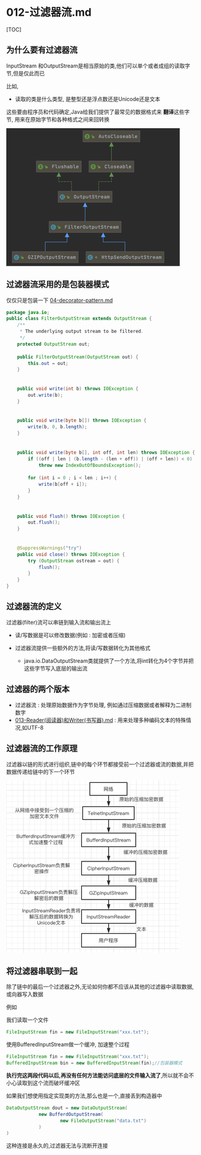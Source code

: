#  012-过滤器流.md

[TOC]

## 为什么要有过滤器流

InputStream 和OutputStream是相当原始的类,他们可以单个或者成组的读取字节,但是仅此而已

比如,

- 读取的类是什么类型, 是整型还是浮点数还是Unicode还是文本

这些要由程序员和代码确定,Java给我们提供了最常见的数据格式来 **翻译**这些字节, 用来在原始字节和各种格式之间来回转换

![image-20201219155929471](../../../assets/image-20201219155929471.png)

## 过滤器流采用的是包装器模式

仅仅只是包装一下 [04-decorator-pattern.md](../../../01-design-patterns/03-structural-patterns/04-decorator-pattern.md) 

```java
package java.io;
public class FilterOutputStream extends OutputStream {
    /**
     * The underlying output stream to be filtered.
     */
    protected OutputStream out;

    public FilterOutputStream(OutputStream out) {
        this.out = out;
    }

 
    public void write(int b) throws IOException {
        out.write(b);
    }

    
    public void write(byte b[]) throws IOException {
        write(b, 0, b.length);
    }

  
    public void write(byte b[], int off, int len) throws IOException {
        if ((off | len | (b.length - (len + off)) | (off + len)) < 0)
            throw new IndexOutOfBoundsException();

        for (int i = 0 ; i < len ; i++) {
            write(b[off + i]);
        }
    }

    
    public void flush() throws IOException {
        out.flush();
    }

    
    @SuppressWarnings("try")
    public void close() throws IOException {
        try (OutputStream ostream = out) {
            flush();
        }
    }
}

```

## 过滤器流的定义

过滤器(filter)流可以串链到输入流和输出流上

- 读/写数据是可以修改数据(例如 : 加密或者压缩)

- 过滤器流提供一些额外的方法,将读/写数据转化为其他格式
  - java.io.DataOutputStream类就提供了一个方法,将int转化为4个字节并把这些字节写入底层的输出流

## 过滤器的两个版本

- 过滤器流 : 处理原始数据作为字节处理, 例如通过压缩数据或者解释为二进制数字
-  [013-Reader(阅读器)和Writer(书写器).md](013-Reader(阅读器)和Writer(书写器).md)  : 用来处理多种编码文本的特殊情况,如UTF-8

## 过滤器流的工作原理

过滤器以链的形式进行组织,链中的每个环节都接受前一个过滤器或流的数据,并把数据传递给链中的下一个环节

![image-20201219154824242](../../../assets/image-20201219154824242.png)

## 将过滤器串联到一起

除了链中的最后一个过滤器之外,无论如何你都不应该从其他的过滤器中读取数据,或向器写入数据

例如

我们读取一个文件

```java
FileInputStream fin = new FileInputStream("xxx.txt");
```

使用BufferedInputStream做一个缓冲, 加速整个过程

```java
FileInputStream fin = new FileInputStream("xxx.txt");
BufferedInputStream bin = new BufferedInputStream(fin);//包装器模式
```

**执行完这两段代码以后,再没有任何方法能访问底层的文件输入流了**,所以就不会不小心读取到这个流而破坏缓冲区

如果我们想使用指定实现类的方法,那么也是一个,直接丢到构造器中

```java
DataOutputStream dout = new DataOutputStream(
			new BufferdOutputStream(
					new FileOutputStream("data.txt")
			)
)
```

这种连接是永久的,过滤器无法与流断开连接